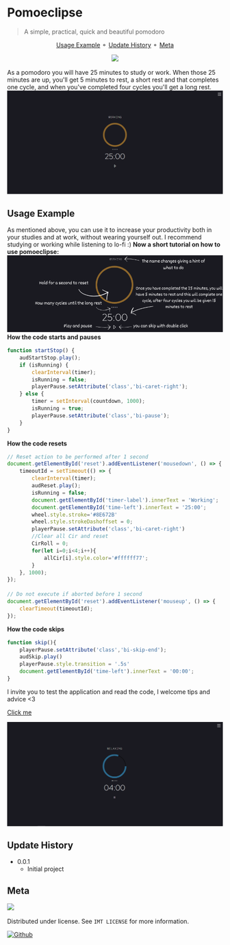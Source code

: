 # Pomoeclipse
> A simple, practical, quick and beautiful pomodoro 

<p align="center">
    <a href="#Usage-Example"> Usage Example</a> ⚬
    <a href="#Update-History"> Update History</a> ⚬
    <a href="#Meta"> Meta</a>
</p>

<div align="center"> <!--Icon-->
   <img width="100px" src="https://github.com/FelixClone/pomoeclipse/assets/85363903/19331eb5-1406-4d0c-92ed-e27b35bc6755">
</div>

As a pomodoro you will have 25 minutes to study or work. When those 25 minutes are up, you'll get 5 minutes to rest, a short rest and that completes one cycle, and when you've completed four cycles you'll get a long rest.
![image](img/screenshot-pomoeclipse.png)
## Usage Example
As mentioned above, you can use it to increase your productivity both in your studies and at work, without wearing yourself out.
I recommend studying or working while listening to lo-fi :)
**Now a short tutorial on how to use pomoeclipse:**
![image](img/tutorial.png)
**How the code starts and pauses**
```js
function startStop() {
    audStartStop.play();
    if (isRunning) {
        clearInterval(timer);
        isRunning = false;
        playerPause.setAttribute('class','bi-caret-right');
    } else {
        timer = setInterval(countdown, 1000);
        isRunning = true;
        playerPause.setAttribute('class','bi-pause');
    }    
}
```
**How the code resets**
```js
// Reset action to be performed after 1 second
document.getElementById('reset').addEventListener('mousedown', () => {
    timeoutId = setTimeout(() => {
        clearInterval(timer);
        audReset.play();
        isRunning = false;
        document.getElementById('timer-label').innerText = 'Working';
        document.getElementById('time-left').innerText = '25:00';
        wheel.style.stroke='#8E672B'
        wheel.style.strokeDashoffset = 0;
        playerPause.setAttribute('class','bi-caret-right')
        //Clear all Cir and reset
        CirRoll = 0;
        for(let i=0;i<4;i++){
            allCir[i].style.color='#ffffff77';
        }
    }, 1000);
});

// Do not execute if aborted before 1 second
document.getElementById('reset').addEventListener('mouseup', () => {
    clearTimeout(timeoutId);
});
```
**How the code skips**
```js
function skip(){
    playerPause.setAttribute('class','bi-skip-end');
    audSkip.play()
    playerPause.style.transition = '.5s'
    document.getElementById('time-left').innerText = '00:00';
}
```
I invite you to test the application and read the code, I welcome tips and advice <3

[Click me](https://felixclone.github.io/pomoeclipse/)

![image](img/screenshot-pomoeclipse-long-rest.png)

## Update History
* 0.0.1
    * Initial project


## Meta

<a href="mailto:contato.valtsdigital@protonmail.com?subject=Pomoeclipse&body=Hello i wanna talk about pomoeclipse"> <img width="140" src="https://img.shields.io/badge/ProtonMail-8B89CC?style=for-the-badge&logo=protonmail&logoColor=white"> </a>

Distributed under license. See `IMT LICENSE` for more information.

<a href="https://github.com/FelixClone"> <img width="90" src="https://img.shields.io/badge/github-%23121011.svg?style=for-the-badge&logo=github&logoColor=white" alt="Github"> </a>